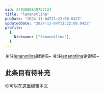 ```yaml
---
mid: 3493080839752134
title: "lenanotlina"
pubDate: "2024-11-04T11:22:08.042Z"
updatedDate: "2024-11-04T11:22:08.042Z"
profile:
  {
    Nickname: ["lenanotlina"],
  }
---
```


关注[lenanotlina](https://space.bilibili.com/3493080839752134)谢谢喵~ 关注[lenanotlina](https://space.bilibili.com/3493080839752134)谢谢喵~

## 此条目有待补充
你可以在[这里](https://github.com/Yuhanawa/VTuber.ICU-Content/edit/master/v/lenanotlina/index.md)编辑本文
